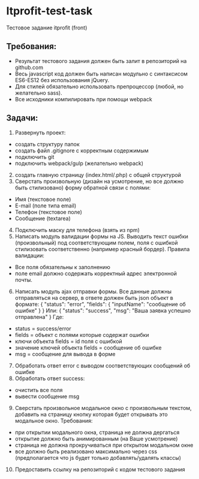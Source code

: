 # Itprofit-test-task
Тестовое задание itprofit (front)

## Требования:
- Результат тестового задания должен быть залит в репозиторий на github.com
- Весь javascript код должен быть написан модульно с синтаксисом ES6-ES12 без использования jQuery.
- Для стилей обязательно использовать препроцессор (любой, но желательно sass).
- Все исходники компилировать при помощи webpack

## Задачи: 
1. Развернуть проект:
  - создать структуру папок
  - создать файл .gitignore с корректным содержимым
  - подключить git
  - подключить webpack/gulp (желательно webpack)
2. создать главную страницу (index.html/.php) с общей структурой
3. Сверстать произвольную (дизайн на усмотрение, но все должно быть стилизовано) форму обратной связи с полями:
  - Имя (текстовое поле)
  - E-mail (поле типа email)
  - Телефон (текстовое поле)
  - Сообщение (textarea)
4. Подключить маску для телефона (взять из npm)
5. Написать модуль валидации формы на JS. Выводить текст ошибки (произвольный) под соответствующим полем, поля с ошибкой стилизовать соответственно (например красный бордер).
  Правила валидации:
  - Все поля обязательны к заполнению
  - поле email должно содержать корректный адрес электронной почты.
6. Написать модуль ajax отправки формы. Все данные должны отправляться на сервер, в ответе должен быть json объект в формате:
  {
      "status": "error",
      "fields": {
          "inputName": "сообщение об ошибке"
      }
  }
  Или:
  {
      "status": "success",
      "msg": "Ваша заявка успешно отправлена"
  }
Где:
  - status = success/error
  - fields = объект с полями которые содержат ошибки
  - ключи объекта fields = id поля с ошибкой
  - значение ключей объекта fields = сообщение об ошибке
  - msg = сообщение для вывода в форме
7. Обработать ответ error с выводом соответствующих сообщений об ошибке
8. Обработать ответ success:
  - очистить все поля
  - вывести сообщение msg
9. Сверстать произвольное модальное окно с произвольным текстом, добавить на страницу кнопку которая будет открывать это модальное окно.
 Требования:
  - при открытии модального окна, страница не должна дергаться
  - открытие должно быть анимированным (на Ваше усмотрение)
  - страница не должна прокручиваться при открытом модальном окне
  - все должно быть реализовано максимально через css (предполагается что js будет только добавлять/удалять классы)
10. Предоставить ссылку на репозиторий с кодом тестового задания
